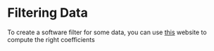 # Filtering Data
To create a software filter for some data, you can use [this](http://t-filter.engineerjs.com/) website to compute the right coefficients

